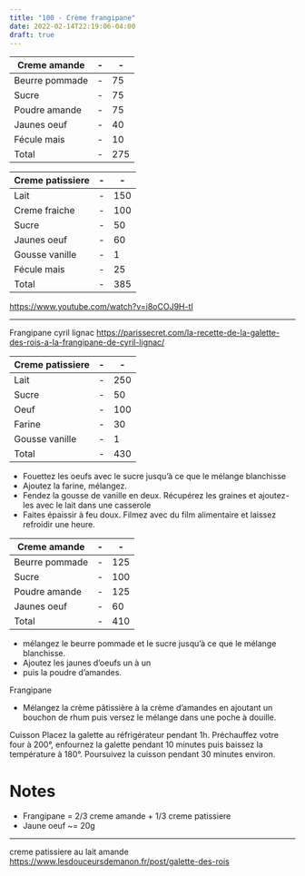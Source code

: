```yaml
---
title: "100 - Crème frangipane"
date: 2022-02-14T22:19:06-04:00
draft: true
---
```


|Creme amande|-|-|
|-|-|-|
|Beurre pommade|-|75|
|Sucre|-|75|
|Poudre amande|-|75|
|Jaunes oeuf|-|40|
|Fécule mais|-|10|
|Total|-|275|

|Creme patissiere|-|-|
|-|-|-|
|Lait|-|150|
|Creme fraiche|-|100|
|Sucre|-|50|
|Jaunes oeuf|-|60|
|Gousse vanille|-|1|
|Fécule mais|-|25|
|Total|-|385|

https://www.youtube.com/watch?v=i8oCOJ9H-tI

---
Frangipane cyril lignac
https://parissecret.com/la-recette-de-la-galette-des-rois-a-la-frangipane-de-cyril-lignac/

|Creme patissiere|-|-|
|-|-|-|
|Lait|-|250|
|Sucre|-|50|
|Oeuf|-|100|
|Farine|-|30|
|Gousse vanille|-|1|
|Total|-|430|

- Fouettez les oeufs avec le sucre jusqu’à ce que le mélange blanchisse
- Ajoutez la farine, mélangez.
- Fendez la gousse de vanille en deux. Récupérez les graines et ajoutez-les avec le lait dans une casserole
- Faites épaissir à feu doux. Filmez avec du film alimentaire et laissez refroidir une heure.

|Creme amande|-|-|
|-|-|-|
|Beurre pommade|-|125|
|Sucre|-|100|
|Poudre amande|-|125|
|Jaunes oeuf|-|60|
|Total|-|410|

- mélangez le beurre pommade et le sucre jusqu’à ce que le mélange blanchisse.
- Ajoutez les jaunes d’oeufs un à un
- puis la poudre d’amandes.

Frangipane
- Mélangez la crème pâtissière à la crème d’amandes en ajoutant un bouchon de rhum puis versez le mélange dans une poche à douille.

Cuisson
Placez la galette au réfrigérateur pendant 1h.
Préchauffez votre four à 200°, enfournez la galette pendant 10 minutes puis baissez la température à 180°. Poursuivez la cuisson pendant 30 minutes environ.


# Notes
- Frangipane = 2/3 creme amande + 1/3 creme patissiere
- Jaune oeuf ~= 20g
---
creme patissiere au lait amande
https://www.lesdouceursdemanon.fr/post/galette-des-rois
